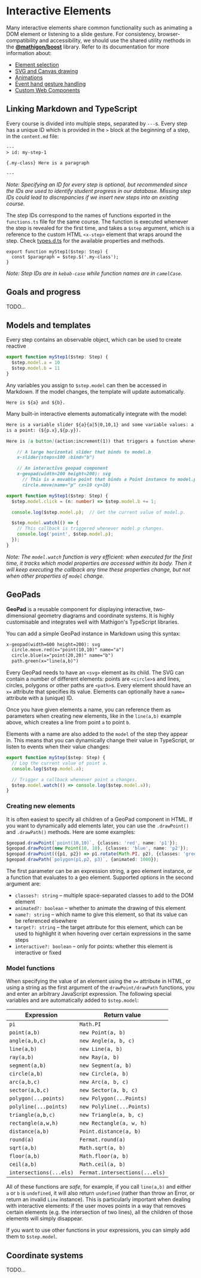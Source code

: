 # Interactive Elements

Many interactive elements share common functionality such as animating a DOM element or listening to
a slide gesture. For consistency, browser-compatibility and accessibility, we should use the
shared utility methods in the [__@mathigon/boost__](https://github.com/mathigon/boost.js) library.
Refer to its documentation for more information about:

* [Element selection](https://github.com/mathigon/boost.js/blob/master/docs/elements.md)
* [SVG and Canvas drawing](https://github.com/mathigon/boost.js/blob/master/docs/elements.md#svg-and-canvas-drawing)
* [Animations](https://github.com/mathigon/boost.js/blob/master/docs/animations.md)
* [Event hand gesture handling](https://github.com/mathigon/boost.js/blob/master/docs/events.md)
* [Custom Web Components](https://github.com/mathigon/boost.js/blob/master/docs/webcomponents.md)

## Linking Markdown and TypeScript

Every course is divided into multiple steps, separated by `---`s. Every step has a unique ID which
is provided in the `>` block at the beginning of a step, in the `content.md` file:

```
---
> id: my-step-1

{.my-class} Here is a paragraph

---
```

_Note: Specifying an ID for every step is optional, but recommended since the IDs are used to
identify student progress in our database. Missing step IDs could lead to discrepancies if we
insert new steps into an existing course._

The step IDs correspond to the names of functions exported in the `functions.ts` file for the
same course. The function is executed whenever the step is revealed for the first time, and takes
a `$step` argument, which is a reference to the custom HTML `<x-step>` element that wraps around
the step. Check [types.d.ts](content/shared/types.d.ts) for the available properties and methods.

```
export function myStep1($step: Step) {
  const $paragraph = $step.$('.my-class');
}
```

_Note: Step IDs are in `kebab-case` while function names are in `camelCase`._

## Goals and progress

TODO...

## Models and templates

Every step contains an observable object, which can be used to create reactive 

```ts
export function myStep1($step: Step) {
  $step.model.a = 10
  $step.model.b = 11
}
```

Any variables you assign to `$step.model` can then be accessed in Markdown. If the model changes,
the template will update automatically.

```
Here is ${a} and ${b}.
```

Many built-in interactive elements automatically integrate with the model:

```md
Here is a variable slider ${a}{a|5|0,10,1} and some variable values: a = ${a}, b = ${b}. Here
is a point: (${p.x},${p.y}).

Here is [a button](action:increment(1)) that triggers a function whenever you click it.

    // A large horizontal slider that binds to model.b
    x-slider(steps=100 :bind="b")

    // An interactive geopad component
    x-geopad(width=200 height=200): svg
      // This is a movable point that binds a Point instance to model.p
      circle.move(name="p" cx=10 cy=10)
```

```ts
export function myStep1($step: Step) {
  $step.model.click = (n: number) => $step.model.b += 1;

  console.log($step.model.p);  // Get the current value of model.p.

  $step.model.watch(() => {
    // This callback is triggered whenever model.p changes.
    console.log('point', $step.model.p);
  });
}
```

_Note: The `model.watch` function is very efficient: when executed for the first time, it tracks
which model properties are accessed within its body. Then it will keep executing the callback any
time these properties change, but not when other properties of `model` change._

## GeoPads

__GeoPad__ is a reusable component for displaying interactive, two-dimensional geometry diagrams
and coordinate systems. It is highly customisable and integrates well with Mathigon's TypeScript
libraries.

You can add a simple GeoPad instance in Markdown using this syntax:

```html
x-geopad(width=600 height=200): svg
  circle.move.red(x="point(10,10)" name="a")
  circle.blue(x="point(20,20)" name="b")
  path.green(x="line(a,b)")
```

Every GeoPad needs to have an `<svg>` element as its child. The SVG can contain a number of
different elements: points are `<circle>`s and lines, circles, polygons or other paths are
`<path>`s. Every element should have an `x=` attribute that specifies its value. Elements can
optionally have a `name=` attribute with a (unique) ID.

Once you have given elements a name, you can reference them as parameters when creating new
elements, like in the `line(a,b)` example above, which creates a line from point `a` to point `b`.

Elements with a name are also added to the `model` of the step they appear in. This means that you
can dynamically change their value in TypeScript, or listen to events when their value changes:

```ts
export function myStep($step: Step) {
  // Log the current value of point a.
  console.log($step.model.a);

  // Trigger a callback whenever point a changes.
  $step.model.watch(() => console.log($step.model.a));
}
```

### Creating new elements

It is often easiest to specify all children of a GeoPad component in HTML. If you want to
dynamically add elements later, you can use the `.drawPoint()` and `.drawPath()` methods. Here
are some examples:

```ts
$geopad.drawPoint(`point(10,10)`, {classes: 'red', name: 'p1'});
$geopad.drawPoint(new Point(10, 10), {classes: 'blue', name: 'p2'});
$geopad.drawPoint(({p1, p2}) => p1.rotate(Math.PI, p2), {classes: 'green', name: 'p3'});
$geopad.drawPath(`polygon(p1,p2, p3)`, {animated: 1000});
```

The first parameter can be an expression string, a geo element instance, or a function that
evaluates to a geo element. Supported options in the second argument are:

* `classes?: string` – multiple space-separated classes to add to the DOM element
* `animated?: boolean` – whether to animate the drawing of this element
* `name?: string` – which name to give this element, so that its value can be referenced elsewhere
* `target?: string` – the target attribute for this element, which can be used to highlight it
  when hovering over certain expressions in the same steps
* `interactive?: boolean` – only for points: whether this element is interactive or fixed

### Model functions

When specifying the value of an element using the `x=` attribute in HTML, or using a string as the
first argument of the `drawPoint/drawPath` functions, you and enter an arbitrary JavaScript
expression. The following special variables and are automatically added to `$step.model`:

| Expression              | Return value            |
| ----------------------- | ----------------------- |
| `pi`                    | `Math.PI`
| `point(a,b)`            | `new Point(a, b)`
| `angle(a,b,c)`          | `new Angle(a, b, c)`
| `line(a,b)`             | `new Line(a, b)`
| `ray(a,b)`              | `new Ray(a, b)`
| `segment(a,b)`          | `new Segment(a, b)`
| `circle(a,b)`           | `new Circle(a, b)`
| `arc(a,b,c)`            | `new Arc(a, b, c)`
| `sector(a,b,c)`         | `new Sector(a, b, c)`
| `polygon(...points)`    | `new Polygon(...Points)`
| `polyline(...points)`   | `new Polyline(...Points)`
| `triangle(a,b,c)`       | `new Triangle(a, b, c)`
| `rectangle(a,w,h)`      | `new Rectangle(a, w, h)`
| `distance(a,b)`         | `Point.distance(a, b)`
| `round(a)`              | `Fermat.round(a)`
| `sqrt(a,b)`             | `Math.sqrt(a, b)`
| `floor(a,b)`            | `Math.floor(a, b)`
| `ceil(a,b)`             | `Math.ceil(a, b)`
| `intersections(...els)` | `Fermat.intersections(...els)`

All of these functions are _safe_, for example, if you call `line(a,b)` and either `a` or `b` is
`undefined`, it will also return `undefined` (rather than throw an Error, or return an invalid
`Line` instance). This is particularly important when dealing with interactive elements: if the
user moves points in a way that removes certain elements (e.g. the intersection of two lines),
all the children of those elements will simply disappear.

If you want to use other functions in your expressions, you can simply add them to `$step.model`.

## Coordinate systems

TODO…
